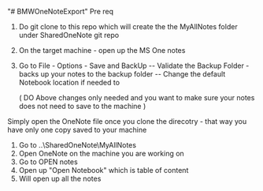 "# BMWOneNoteExport" 
Pre req

1. Do git clone to this repo which will create the the MyAllNotes folder under SharedOneNote git repo
2. On the target machine - open up the MS One notes
3. Go to File - Options - Save and BackUp
    -- Validate the Backup Folder - backs up your notes to the backup folder 
	-- Change the default Notebook location if needed to
	
	 ( DO Above changes only needed and you want to make sure your notes does not need to save to the machine )

Simply open the OneNote file once you clone the direcotry - that way you have only 
one copy saved to your machine	 


1. Go to ..\SharedOneNote\MyAllNotes
2. Open OneNote on the machine you are working on
3. Go to OPEN notes
4. Open up "Open Notebook"  which is table of content
5. Will open up all the notes

